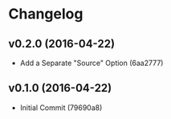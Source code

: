 Changelog
=========

v0.2.0 (2016-04-22)
-------------------
- Add a Separate "Source" Option (6aa2777)

v0.1.0 (2016-04-22)
-------------------
- Initial Commit (79690a8)
